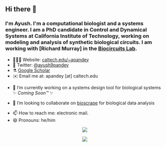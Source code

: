 ## Hi there 👋
### I'm Ayush. I'm a computational biologist and a systems engineer. I am a PhD candidate in Control and Dynamical Systems at California Institute of Technology, working on modeling and analysis of synthetic biological circuits. I am working with [Richard Murray] in the [Biocircuits Lab](https://murray.cds.caltech.edu/Main_Page). 

* 👨🏽‍💻 Website: [caltech.edu/~apandey](http://www.its.caltech.edu/~apandey/)
* 🐤 Twitter: [@ayush9pandey](https://twitter.com/ayush9pandey)
* ⚗️ [Google Scholar](https://scholar.google.com/citations?user=dl98f5UAAAAJ&hl=en)
* ✉️ Email me at: apandey [at] caltech.edu
- 🔭 I’m currently working on a systems design tool for biological systems ✨ _Coming Soon&trade;_ ✨ 
<!-- - 🌱 I’m currently learning -->
- 👯 I’m looking to collaborate on [bioscrape](https://github.com/biocircuits/bioscrape/) for biological data analysis
<!-- - 🤔 I’m looking for help with -->
<!-- - 💬 Ask me about: --> 
- 📫 How to reach me: electronic mail.
- 😄 Pronouns: he/him
<!-- - ⚡ Fun fact: --> 

<p align="center">
<img src="https://github-readme-stats-five-lyart.vercel.app/api?username=ayush9pandey&count_private=true&show_icons=true&theme=graywhite">
</p>

<p align="center">
  <img src="https://github-readme-streak-stats.herokuapp.com/?user=ayush9pandey">
</p>
